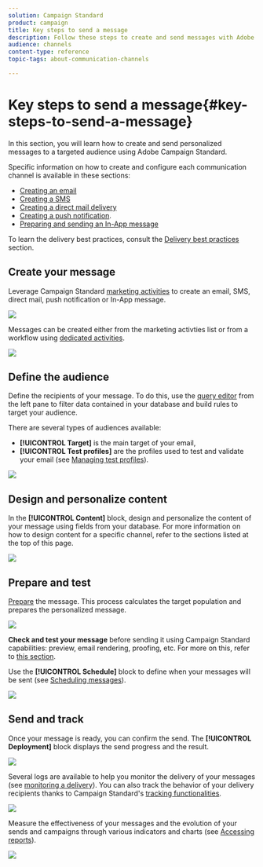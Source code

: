 ```yaml
---
solution: Campaign Standard
product: campaign
title: Key steps to send a message
description: Follow these steps to create and send messages with Adobe Campaign.
audience: channels
content-type: reference
topic-tags: about-communication-channels

---
```


# Key steps to send a message{#key-steps-to-send-a-message}

In this section, you will learn how to create and send personalized messages to a targeted audience using Adobe Campaign Standard.

Specific information on how to create and configure each communication channel is available in these sections:

* [Creating an email](../../channels/using/creating-an-email.md)
* [Creating a SMS](../../channels/using/creating-an-sms-message.md)
* [Creating a direct mail delivery](../../channels/using/creating-the-direct-mail.md)
* [Creating a push notification](../../channels/using/preparing-and-sending-a-push-notification.md).
* [Preparing and sending an In-App message](../../channels/using/preparing-and-sending-an-in-app-message.md)

To learn the delivery best practices, consult the [Delivery best practices](../../sending/using/delivery-best-practices.md) section.

## Create your message

Leverage Campaign Standard [marketing activities](../../start/using/marketing-activities.md) to create an email, SMS, direct mail, push notification or In-App message.

![](assets/marketing-activities.png)

Messages can be created either from the marketing activties list or from a workflow using [dedicated activities](../../automating/using/about-channel-activities.md).

![](assets/steps-channel.png)

## Define the audience

Define the recipients of your message. To do this, use the [query editor](../../automating/using/editing-queries.md) from the left pane to filter data contained in your database and build rules to target your audience.

There are several types of audiences available:

* **[!UICONTROL Target]** is the main target of your email,
* **[!UICONTROL Test profiles]** are the profiles used to test and validate your email (see [Managing test profiles](../../audiences/using/managing-test-profiles.md)).

![](assets/steps-audience.png)

## Design and personalize content

In the **[!UICONTROL Content]** block, design and personalize the content of your message using fields from your database. For more information on how to design content for a specific channel, refer to the sections listed at the top of this page.

![](assets/steps-content.png)

## Prepare and test

[Prepare](../../sending/using/preparing-the-send.md) the message. This process calculates the target population and prepares the personalized message.

![](assets/steps-prepare.png)

**Check and test your message** before sending it using Campaign Standard  capabilities: preview, email rendering, proofing, etc. For more on this, refer to [this section](../../sending/using/previewing-messages.md).

Use the **[!UICONTROL Schedule]** block to define when your messages will be sent (see [Scheduling messages](../../sending/using/about-scheduling-messages.md)).

![](assets/steps-schedule.png)

## Send and track 

Once your message is ready, you can confirm the send. The **[!UICONTROL Deployment]** block displays the send progress and the result. 

![](assets/steps-send.png)

Several logs are available to help you monitor the delivery of your messages (see [monitoring a delivery](../../sending/using/monitoring-a-delivery.md)). You can also track the behavior of your delivery recipients thanks to Campaign Standard's [tracking functionalities](../../sending/using/tracking-messages.md).

![](../../sending/using/assets/tracking_logs.png)

Measure the effectiveness of your messages and the evolution of your sends and campaigns through various indicators and charts (see [Accessing reports](../../reporting/using/about-dynamic-reports.md)).

![](assets/steps-reports.png)
